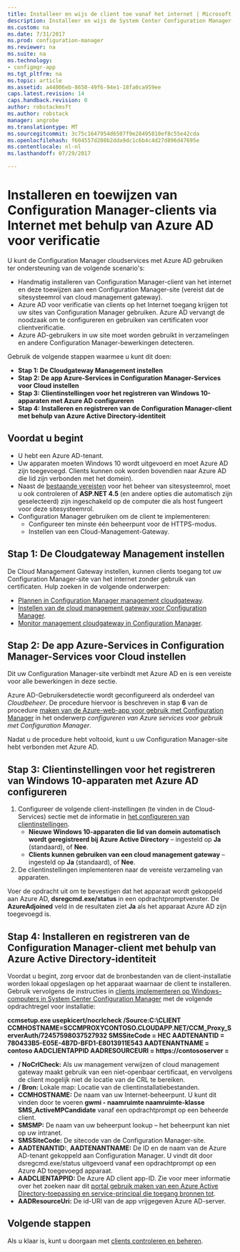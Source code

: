 ```yaml
---
title: Installeer en wijs de client toe vanaf het internet | Microsoft Docs
description: Installeer en wijs de System Center Configuration Manager-client toe vanaf het internet.
ms.custom: na
ms.date: 7/31/2017
ms.prod: configuration-manager
ms.reviewer: na
ms.suite: na
ms.technology:
- configmgr-app
ms.tgt_pltfrm: na
ms.topic: article
ms.assetid: a44006eb-8650-49f6-94e1-18fa0ca959ee
caps.latest.revision: 14
caps.handback.revision: 0
author: robstackmsft
ms.author: robstack
manager: angrobe
ms.translationtype: MT
ms.sourcegitcommit: 3c75c1647954d6507f9e28495810ef8c55e42cda
ms.openlocfilehash: f604557d208b2dda9dc1c6b4c4d27d896d47695e
ms.contentlocale: nl-nl
ms.lasthandoff: 07/29/2017

---
```


# <a name="install-and-assign-configuration-manager-clients-from-the-internet-using-azure-ad-for-authentication"></a>Installeren en toewijzen van Configuration Manager-clients via Internet met behulp van Azure AD voor verificatie

U kunt de Configuration Manager cloudservices met Azure AD gebruiken ter ondersteuning van de volgende scenario's:

- Handmatig installeren van Configuration Manager-client van het internet en deze toewijzen aan een Configuration Manager-site (vereist dat de sitesysteemrol van cloud management gateway).
- Azure AD voor verificatie van clients op het Internet toegang krijgen tot uw sites van Configuration Manager gebruiken. Azure AD vervangt de noodzaak om te configureren en gebruiken van certificaten voor clientverificatie.
- Azure AD-gebruikers in uw site moet worden gebruikt in verzamelingen en andere Configuration Manager-bewerkingen detecteren.

Gebruik de volgende stappen waarmee u kunt dit doen:

- **Stap 1: De Cloudgateway Management instellen**
- **Stap 2: De app Azure-Services in Configuration Manager-Services voor Cloud instellen**
- **Stap 3: Clientinstellingen voor het registreren van Windows 10-apparaten met Azure AD configureren**
- **Stap 4: Installeren en registreren van de Configuration Manager-client met behulp van Azure Active Directory-identiteit**


## <a name="before-you-start"></a>Voordat u begint

- U hebt een Azure AD-tenant.
- Uw apparaten moeten Windows 10 wordt uitgevoerd en moet Azure AD zijn toegevoegd. Clients kunnen ook worden bovendien naar Azure AD die lid zijn verbonden met het domein).
- Naast de [bestaande vereisten](/sccm/core/plan-design/configs/site-and-site-system-prerequisites) voor het beheer van sitesysteemrol, moet u ook controleren of **ASP.NET 4.5** (en andere opties die automatisch zijn geselecteerd) zijn ingeschakeld op de computer die als host fungeert voor deze sitesysteemrol.
- Configuration Manager gebruiken om de client te implementeren:
    - Configureer ten minste één beheerpunt voor de HTTPS-modus.
    - Instellen van een Cloud-Management-Gateway.

## <a name="step-1-set-up-the-cloud-management-gateway"></a>Stap 1: De Cloudgateway Management instellen

De Cloud Management Gateway instellen, kunnen clients toegang tot uw Configuration Manager-site van het internet zonder gebruik van certificaten. Hulp zoeken in de volgende onderwerpen: 

- [Plannen in Configuration Manager management cloudgateway](/sccm/core/clients/manage/plan-cloud-management-gateway).
- [Instellen van de cloud management gateway voor Configuration Manager](/sccm/core/clients/manage/setup-cloud-management-gateway).
- [Monitor management cloudgateway in Configuration Manager](/sccm/core/clients/manage/monitor-clients-cloud-management-gateway).

## <a name="step-2-set-up-the-azure-services-app-in-configuration-manager-cloud-services"></a>Stap 2: De app Azure-Services in Configuration Manager-Services voor Cloud instellen

Dit uw Configuration Manager-site verbindt met Azure AD en is een vereiste voor alle bewerkingen in deze sectie. 

Azure AD-Gebruikersdetectie wordt geconfigureerd als onderdeel van *Cloudbeheer*. De procedure hiervoor is beschreven in stap **6** van de procedure [maken van de Azure-web-app voor gebruik met Configuration Manager](/sccm/core/servers/deploy/configure/Azure-services-wizard#webapp) in het onderwerp *configureren van Azure services voor gebruik met Configuration Manager*.
    
Nadat u de procedure hebt voltooid, kunt u uw Configuration Manager-site hebt verbonden met Azure AD. 

## <a name="step-3-configure-client-settings-to-register-windows-10-devices-with-azure-ad"></a>Stap 3: Clientinstellingen voor het registreren van Windows 10-apparaten met Azure AD configureren

1.  Configureer de volgende client-instellingen (te vinden in de Cloud-Services) sectie met de informatie in [het configureren van clientinstellingen](/sccm/core/clients/deploy/configure-client-settings).
    - **Nieuwe Windows 10-apparaten die lid van domein automatisch wordt geregistreerd bij Azure Active Directory** – ingesteld op **Ja** (standaard), of **Nee**.
    - **Clients kunnen gebruiken van een cloud management gateway** – ingesteld op **Ja** (standaard), of **Nee**.
2.  De clientinstellingen implementeren naar de vereiste verzameling van apparaten.

Voer de opdracht uit om te bevestigen dat het apparaat wordt gekoppeld aan Azure AD, **dsregcmd.exe/status** in een opdrachtpromptvenster. De **AzureAdjoined** veld in de resultaten ziet **Ja** als het apparaat Azure AD zijn toegevoegd is.


## <a name="step-4-install-and-register-the-configuration-manager-client-using-azure-active-directory-identity"></a>Stap 4: Installeren en registreren van de Configuration Manager-client met behulp van Azure Active Directory-identiteit

Voordat u begint, zorg ervoor dat de bronbestanden van de client-installatie worden lokaal opgeslagen op het apparaat waarnaar de client te installeren. Gebruik vervolgens de instructies in [clients implementeren op Windows-computers in System Center Configuration Manager](/sccm/core/clients/deploy/deploy-clients-to-windows-computers#a-namebkmkmanuala-how-to-install-clients-manually) met de volgende opdrachtregel voor installatie: 

**ccmsetup.exe usepkicert/nocrlcheck /Source:C:\CLIENT CCMHOSTNAME=SCCMPROXYCONTOSO.CLOUDAPP.NET/CCM_Proxy_ServerAuth/72457598037527932 SMSSiteCode = HEC AADTENANTID = 780433B5-E05E-4B7D-BFD1-E8013911E543 AADTENANTNAME = contoso AADCLIENTAPPID AADRESOURCEURI = https://contososerver =**

- **/ NoCrlCheck:** Als uw management verwijzen of cloud management gateway maakt gebruik van een niet-openbaar certificaat, en vervolgens de client mogelijk niet de locatie van de CRL te bereiken.
- **/ Bron:** Lokale map: Locatie van de clientinstallatiebestanden.
- **CCMHOSTNAME:** De naam van uw Internet-beheerpunt. U kunt dit vinden door te voeren **gwmi - naamruimte naamruimte-klasse SMS_ActiveMPCandidate** vanaf een opdrachtprompt op een beheerde client.
- **SMSMP:** De naam van uw beheerpunt lookup – het beheerpunt kan niet op uw intranet.
- **SMSSiteCode:** De sitecode van de Configuration Manager-site.
- **AADTENANTID:**, **AADTENANTNAME:** De ID en de naam van de Azure AD-tenant gekoppeld aan Configuration Manager. U vindt dit door dsregcmd.exe/status uitgevoerd vanaf een opdrachtprompt op een Azure AD toegevoegd apparaat.
- **AADCLIENTAPPID:** De Azure AD client app-ID. Zie voor meer informatie over het zoeken naar dit [portal gebruik maken van een Azure Active Directory-toepassing en service-principal die toegang bronnen tot](https://docs.microsoft.com/azure/azure-resource-manager/resource-group-create-service-principal-portal#get-application-id-and-authentication-key).
- **AADResourceUri:** De id-URI van de app vrijgegeven Azure AD-server.


## <a name="next-steps"></a>Volgende stappen

Als u klaar is, kunt u doorgaan met [clients controleren en beheren](/sccm/core/clients/manage/monitor-clients).

